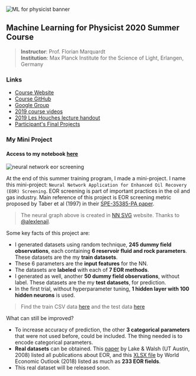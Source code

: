 ![ML for physicist banner](https://user-images.githubusercontent.com/51282928/80908777-ee1b0300-8d4c-11ea-9c42-36378a4d811b.PNG)

## Machine Learning for Physicist 2020 Summer Course

> **Instructor**: Prof. Florian Marquardt<br>
> **Institution**: Max Planck Institute for the Science of Light, Erlangen, Germany

### Links

* [Course Website](https://pad.gwdg.de/s/HJtiTE__U)
* [Course GitHub](https://github.com/FlorianMarquardt/machine-learning-for-physicists)
* [Google Group](https://groups.google.com/forum/?utm_medium=email&utm_source=footer#!forum/machine-learning-for-physicists)
* [2019 course videos](https://podcasts.apple.com/us/podcast/id1490099216)
* [2019 Les Houches lecture handout](https://github.com/yohanesnuwara/ML_for_physicist/blob/master/materials/LesHouchesMachLearning_Complete2.pdf)
* [Participant's Final Projects](https://owncloud.gwdg.de/index.php/s/bQYXNaqsL0W9O7h)

### My Mini Project

#### Access to my notebook [here](https://github.com/yohanesnuwara/ML_for_physicist/blob/master/mini-project/eor_screening_neural_network.ipynb)

![neural network eor screening](https://user-images.githubusercontent.com/51282928/87856913-96079c00-c94c-11ea-981c-eee1d6b43744.jpg)

At the end of this summer training program, I made a mini-project. I name this mini-project: `Neural Network Application for Enhanced Oil Recovery (EOR) Screening`. EOR screening is part of important practices in the oil and gas industry. Main reference of this project is EOR screening metric proposed by Taber et al (1997) in their [SPE-35385-PA paper](https://www.onepetro.org/journal-paper/SPE-35385-PA). 

> The neural graph above is created in [NN SVG](https://alexlenail.me/NN-SVG/) website. Thanks to [@alexlenail](https://github.com/alexlenail).

Some key facts of this project are:

* I generated datasets using random technique, **245 dummy field observations**, each containing **6 reservoir fluid and rock parameters**. These datasets are the my **train datasets**.
* These 6 parameters are the **input features** for the NN.
* The datasets are **labeled** with each of **7 EOR methods**.
* I generated as well, another **50 dummy field observations**, without label. These datasets are the my **test datasets**, for prediction.
* In the first trial, without hyperparameter tuning, **1 hidden layer with 100 hidden neurons** is used. 

> Find the train CSV data [here](https://github.com/yohanesnuwara/ML_for_physicist/blob/master/data/train_dataset.csv) and the test data [here](https://github.com/yohanesnuwara/ML_for_physicist/blob/master/data/test_dataset.csv)

What can still be improved?

* To increase accuracy of prediction, the other **3 categorical parameters** that were not used before, could be included. The thing needed is to encode categorical parameters.
* **Real datasets** can be obtained. This [paper](https://github.com/yohanesnuwara/ML_for_physicist/blob/master/data/EOR%20Literature%20Search%23.pdf) by Lake & Walsh (UT Austin, 2008) listed all publications about EOR, and this [XLSX file](https://github.com/yohanesnuwara/ML_for_physicist/blob/master/data/EOR-database-WEO18.xlsx) by World Economic Outlook (2018) listed as much as **233 EOR fields**.
* This real dataset will be released soon. 

